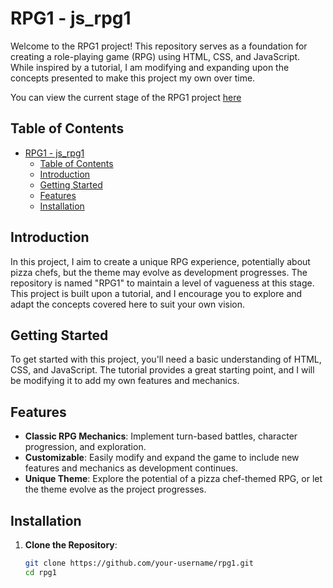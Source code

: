 # RPG1 - js_rpg1

Welcome to the RPG1 project! This repository serves as a foundation for creating a role-playing game (RPG) using HTML, CSS, and JavaScript. While inspired by a tutorial, I am modifying and expanding upon the concepts presented to make this project my own over time.

You can view the current stage of the RPG1 project [here](https://savevsgames.github.io/js_rpg1/)

## Table of Contents

- [RPG1 - js_rpg1](#rpg1---js_rpg1)
  - [Table of Contents](#table-of-contents)
  - [Introduction](#introduction)
  - [Getting Started](#getting-started)
  - [Features](#features)
  - [Installation](#installation)

## Introduction

In this project, I aim to create a unique RPG experience, potentially about pizza chefs, but the theme may evolve as development progresses. The repository is named "RPG1" to maintain a level of vagueness at this stage. This project is built upon a tutorial, and I encourage you to explore and adapt the concepts covered here to suit your own vision.

## Getting Started

To get started with this project, you'll need a basic understanding of HTML, CSS, and JavaScript. The tutorial provides a great starting point, and I will be modifying it to add my own features and mechanics.

## Features

- **Classic RPG Mechanics**: Implement turn-based battles, character progression, and exploration.
- **Customizable**: Easily modify and expand the game to include new features and mechanics as development continues.
- **Unique Theme**: Explore the potential of a pizza chef-themed RPG, or let the theme evolve as the project progresses.

## Installation

1. **Clone the Repository**:
   ```bash
   git clone https://github.com/your-username/rpg1.git
   cd rpg1
   ```
